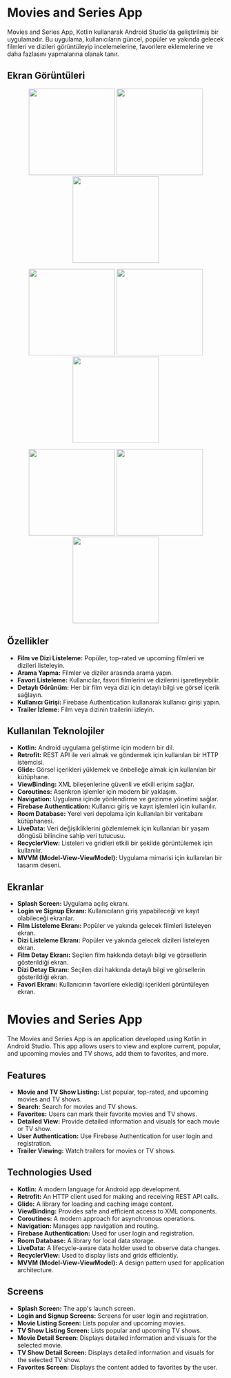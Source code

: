 # Movies and Series App

Movies and Series App, Kotlin kullanarak Android Studio'da geliştirilmiş bir uygulamadır. Bu uygulama, kullanıcıların güncel, popüler ve yakında gelecek filmleri ve dizileri görüntüleyip incelemelerine, favorilere eklemelerine ve daha fazlasını yapmalarına olanak tanır. 

## Ekran Görüntüleri

<p align="center">
  <img src="https://github.com/kaanklcc/MovieAndSeries/blob/master/Screenshot_20240813_001336.png" width="200" />
  <img src="https://github.com/kaanklcc/MovieAndSeries/blob/master/Screenshot_20240812_233947.png" width="200" />
  <img src="https://github.com/kaanklcc/MovieAndSeries/blob/master/Screenshot_20240812_234118.png" width="200" />
</p>

<p align="center">
  <img src="https://github.com/kaanklcc/MovieAndSeries/blob/master/Screenshot_20240812_234137.png" width="200" />
  <img src="https://github.com/kaanklcc/MovieAndSeries/blob/master/Screenshot_20240812_234200.png" width="200" />
  <img src="https://github.com/kaanklcc/MovieAndSeries/blob/master/Screenshot_20240812_234217.png" width="200" />
</p>

<p align="center">
  <img src="https://github.com/kaanklcc/MovieAndSeries/blob/master/Screenshot_20240812_234307.png" width="200" />
  <img src="https://github.com/kaanklcc/MovieAndSeries/blob/master/Screenshot_20240812_234340.png" width="200" />
  <img src="https://github.com/kaanklcc/MovieAndSeries/blob/master/Screenshot_20240812_234405.png" width="200" />
</p>


## Özellikler

- **Film ve Dizi Listeleme:** Popüler, top-rated ve upcoming filmleri ve dizileri listeleyin.
- **Arama Yapma:** Filmler ve diziler arasında arama yapın.
- **Favori Listeleme:** Kullanıcılar, favori filmlerini ve dizilerini işaretleyebilir.
- **Detaylı Görünüm:** Her bir film veya dizi için detaylı bilgi ve görsel içerik sağlayın.
- **Kullanıcı Girişi:** Firebase Authentication kullanarak kullanıcı girişi yapın.
- **Trailer İzleme:** Film veya dizinin trailerini izleyin.

## Kullanılan Teknolojiler

- **Kotlin:** Android uygulama geliştirme için modern bir dil.
- **Retrofit:** REST API ile veri almak ve göndermek için kullanılan bir HTTP istemcisi.
- **Glide:** Görsel içerikleri yüklemek ve önbelleğe almak için kullanılan bir kütüphane.
- **ViewBinding:** XML bileşenlerine güvenli ve etkili erişim sağlar.
- **Coroutines:** Asenkron işlemler için modern bir yaklaşım.
- **Navigation:** Uygulama içinde yönlendirme ve gezinme yönetimi sağlar.
- **Firebase Authentication:** Kullanıcı giriş ve kayıt işlemleri için kullanılır.
- **Room Database:** Yerel veri depolama için kullanılan bir veritabanı kütüphanesi.
- **LiveData:** Veri değişikliklerini gözlemlemek için kullanılan bir yaşam döngüsü bilincine sahip veri tutucusu.
- **RecyclerView:** Listeleri ve gridleri etkili bir şekilde görüntülemek için kullanılır.
- **MVVM (Model-View-ViewModel):** Uygulama mimarisi için kullanılan bir tasarım deseni.

## Ekranlar

- **Splash Screen:** Uygulama açılış ekranı.
- **Login ve Signup Ekranı:** Kullanıcıların giriş yapabileceği ve kayıt olabileceği ekranlar.
- **Film Listeleme Ekranı:** Popüler ve yakında gelecek filmleri listeleyen ekran.
- **Dizi Listeleme Ekranı:** Popüler ve yakında gelecek dizileri listeleyen ekran.
- **Film Detay Ekranı:** Seçilen film hakkında detaylı bilgi ve görsellerin gösterildiği ekran.
- **Dizi Detay Ekranı:** Seçilen dizi hakkında detaylı bilgi ve görsellerin gösterildiği ekran.
- **Favori Ekranı:** Kullanıcının favorilere eklediği içerikleri görüntüleyen ekran.


# Movies and Series App

The Movies and Series App is an application developed using Kotlin in Android Studio. This app allows users to view and explore current, popular, and upcoming movies and TV shows, add them to favorites, and more.

## Features

- **Movie and TV Show Listing:** List popular, top-rated, and upcoming movies and TV shows.
- **Search:** Search for movies and TV shows.
- **Favorites:** Users can mark their favorite movies and TV shows.
- **Detailed View:** Provide detailed information and visuals for each movie or TV show.
- **User Authentication:** Use Firebase Authentication for user login and registration.
- **Trailer Viewing:** Watch trailers for movies or TV shows.

## Technologies Used

- **Kotlin:** A modern language for Android app development.
- **Retrofit:** An HTTP client used for making and receiving REST API calls.
- **Glide:** A library for loading and caching image content.
- **ViewBinding:** Provides safe and efficient access to XML components.
- **Coroutines:** A modern approach for asynchronous operations.
- **Navigation:** Manages app navigation and routing.
- **Firebase Authentication:** Used for user login and registration.
- **Room Database:** A library for local data storage.
- **LiveData:** A lifecycle-aware data holder used to observe data changes.
- **RecyclerView:** Used to display lists and grids efficiently.
- **MVVM (Model-View-ViewModel):** A design pattern used for application architecture.

## Screens

- **Splash Screen:** The app's launch screen.
- **Login and Signup Screens:** Screens for user login and registration.
- **Movie Listing Screen:** Lists popular and upcoming movies.
- **TV Show Listing Screen:** Lists popular and upcoming TV shows.
- **Movie Detail Screen:** Displays detailed information and visuals for the selected movie.
- **TV Show Detail Screen:** Displays detailed information and visuals for the selected TV show.
- **Favorites Screen:** Displays the content added to favorites by the user.
